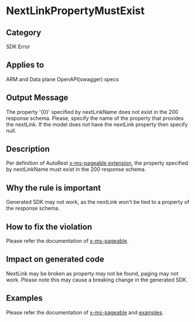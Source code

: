 # NextLinkPropertyMustExist

## Category

SDK Error

## Applies to

ARM and Data plane OpenAPI(swagger) specs

## Output Message

The property '{0}' specified by nextLinkName does not exist in the 200 response schema. Please, specify the name of the property that provides the nextLink. If the model does not have the nextLink property then specify null.

## Description

Per definition of AutoRest [x-ms-pageable extension](https://github.com/Azure/autorest/blob/main/docs/extensions/readme.md#x-ms-pageable), the property specified by nextLinkName must exist in the 200 response schema.

## Why the rule is important

Generated SDK may not work, as the nextLink won't be tied to a property of the response schema.

## How to fix the violation

Please refer the documentation of [x-ms-pageable](https://github.com/Azure/autorest/blob/main/docs/extensions/readme.md#x-ms-pageable).

## Impact on generated code

NextLink may be broken as property may not be found, paging may not work. Please note this may cause a breaking change in the generated SDK.

## Examples

Please refer the documentation of [x-ms-pageable](https://github.com/Azure/autorest/blob/main/docs/extensions/readme.md#x-ms-pageable) and [examples](https://github.com/Azure/azure-rest-api-specs/tree/master/documentation/x-ms-pageable).
